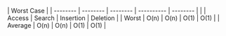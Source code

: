 | Worst Case                                               |
| --------   | -------- | -------- | ---------- | -------- |
|            | Access   | Search   | Insertion  | Deletion |
| Worst      | O(n)     | O(n)     | O(1)       | O(1)     |
| Average    | O(n)     | O(n)     | O(1)       | O(1)     |
